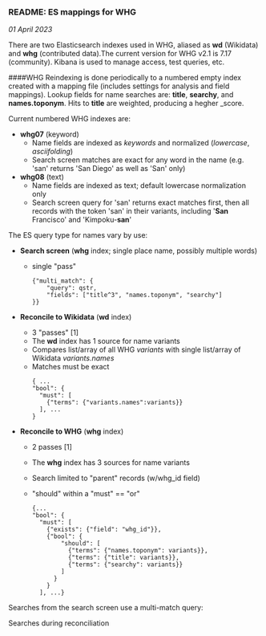 ### README: ES mappings for WHG
_01 April 2023_

There are two Elasticsearch indexes used in WHG, aliased as **wd** (Wikidata) and **whg** (contributed data).The current version for WHG v2.1 is 7.17 (community). Kibana is used to manage access, test queries, etc.

####WHG
Reindexing is done periodically to a numbered empty index created with a mapping file (includes settings for analysis and field mappings). Lookup fields for name searches are: **title**, **searchy**, and **names.toponym**. Hits to **title** are weighted, producing a hegher _score.

Current numbered WHG indexes are:

* **whg07** (keyword)
  * Name fields are indexed as _keywords_ and normalized (_lowercase_, _asciifolding_)
  * Search screen matches are exact for any word in the name (e.g. 'san' returns 'San Diego' as well as 'San' only)
* **whg08** (text)
  * Name fields are indexed as text; default lowercase normalization only
  * Search screen query for 'san' returns exact matches first, then all records with the token 'san' in their variants, including '**San** Francisco' and 'Kimpoku-**san**' 

The ES query type for names vary by use:
* **Search screen** (**whg** index; single place name, possibly multiple words)
  * single "pass"
    ```
    {"multi_match": {
        "query": qstr,
        "fields": ["title^3", "names.toponym", "searchy"]
    }}
    ```
* **Reconcile to Wikidata** (**wd** index)
  * 3 "passes" [1]
  * The **wd** index has 1 source for name variants 
  * Compares list/array of all WHG _variants_ with single list/array of Wikidata _variants.names_
  * Matches must be exact
    ```
    { ...
    "bool": {
      "must": [
        {"terms": {"variants.names":variants}}
      ], ...
    }
    ```

* **Reconcile to WHG** (**whg** index)
  * 2 passes [1]
  * The **whg** index has 3 sources for name variants
  * Search limited to "parent" records (w/whg_id field)
  * "should" within a "must" == "or"
 
    ```
    {...
    "bool": {
      "must": [
        {"exists": {"field": "whg_id"}},
        {"bool": {
            "should": [
              {"terms": {"names.toponym": variants}},
              {"terms": {"title": variants}},
              {"terms": {"searchy": variants}}
            ]
          }
        }
      ], ...}
    ```
Searches from the search screen use a multi-match 
query:

Searches during reconciliation  




